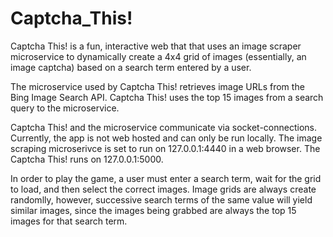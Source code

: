 # Captcha_This!

Captcha This! is a fun, interactive web that that uses an image scraper microservice to dynamically create a 4x4 grid of images (essentially, an image captcha) based on a search term entered by a user.

The microservice used by Captcha This! retrieves image URLs from the Bing Image Search API. 
Captcha This! uses the top 15 images from a search query to the microservice.

Captcha This! and the microservice communicate via socket-connections. 
Currently, the app is not web hosted and can only be run locally. 
The image scraping microserivce is set to run on 127.0.0.1:4440 in a web browser.
The Captcha This! runs on 127.0.0.1:5000.

In order to play the game, a user must enter a search term, wait for the grid to load, and then select the correct images. 
Image grids are always create randomlly, however, successive search terms of the same value will yield similar images, since
the images being grabbed are always the top 15 images for that search term. 
